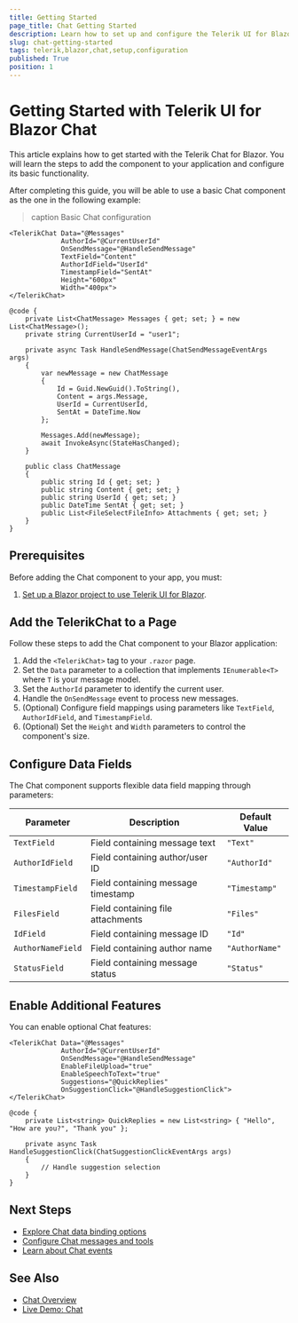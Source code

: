 ```yaml
---
title: Getting Started
page_title: Chat Getting Started
description: Learn how to set up and configure the Telerik UI for Blazor Chat component in your application.
slug: chat-getting-started
tags: telerik,blazor,chat,setup,configuration
published: True
position: 1
---
```


# Getting Started with Telerik UI for Blazor Chat

This article explains how to get started with the Telerik Chat for Blazor. You will learn the steps to add the component to your application and configure its basic functionality.

After completing this guide, you will be able to use a basic Chat component as the one in the following example:

>caption Basic Chat configuration

````razor
<TelerikChat Data="@Messages"
             AuthorId="@CurrentUserId"
             OnSendMessage="@HandleSendMessage"
             TextField="Content"
             AuthorIdField="UserId"
             TimestampField="SentAt"
             Height="600px"
             Width="400px">
</TelerikChat>

@code {
    private List<ChatMessage> Messages { get; set; } = new List<ChatMessage>();
    private string CurrentUserId = "user1";

    private async Task HandleSendMessage(ChatSendMessageEventArgs args)
    {
        var newMessage = new ChatMessage
        {
            Id = Guid.NewGuid().ToString(),
            Content = args.Message,
            UserId = CurrentUserId,
            SentAt = DateTime.Now
        };
        
        Messages.Add(newMessage);
        await InvokeAsync(StateHasChanged);
    }

    public class ChatMessage
    {
        public string Id { get; set; }
        public string Content { get; set; }
        public string UserId { get; set; }
        public DateTime SentAt { get; set; }
        public List<FileSelectFileInfo> Attachments { get; set; }
    }
}
````

## Prerequisites

Before adding the Chat component to your app, you must:

1. [Set up a Blazor project to use Telerik UI for Blazor](slug:getting-started/what-you-need).

## Add the TelerikChat to a Page

Follow these steps to add the Chat component to your Blazor application:

1. Add the `<TelerikChat>` tag to your `.razor` page.
2. Set the `Data` parameter to a collection that implements `IEnumerable<T>` where `T` is your message model.
3. Set the `AuthorId` parameter to identify the current user.
4. Handle the `OnSendMessage` event to process new messages.
5. (Optional) Configure field mappings using parameters like `TextField`, `AuthorIdField`, and `TimestampField`.
6. (Optional) Set the `Height` and `Width` parameters to control the component's size.

## Configure Data Fields

The Chat component supports flexible data field mapping through parameters:

| Parameter | Description | Default Value |
|-----------|-------------|---------------|
| `TextField` | Field containing message text | `"Text"` |
| `AuthorIdField` | Field containing author/user ID | `"AuthorId"` |
| `TimestampField` | Field containing message timestamp | `"Timestamp"` |
| `FilesField` | Field containing file attachments | `"Files"` |
| `IdField` | Field containing message ID | `"Id"` |
| `AuthorNameField` | Field containing author name | `"AuthorName"` |
| `StatusField` | Field containing message status | `"Status"` |

## Enable Additional Features

You can enable optional Chat features:

````razor
<TelerikChat Data="@Messages"
             AuthorId="@CurrentUserId"
             OnSendMessage="@HandleSendMessage"
             EnableFileUpload="true"
             EnableSpeechToText="true"
             Suggestions="@QuickReplies"
             OnSuggestionClick="@HandleSuggestionClick">
</TelerikChat>

@code {
    private List<string> QuickReplies = new List<string> { "Hello", "How are you?", "Thank you" };
    
    private async Task HandleSuggestionClick(ChatSuggestionClickEventArgs args)
    {
        // Handle suggestion selection
    }
}
````

## Next Steps

* [Explore Chat data binding options](slug:chat-data-binding)
* [Configure Chat messages and tools](slug:chat-messages-overview)
* [Learn about Chat events](slug:chat-events)

## See Also

* [Chat Overview](slug:chat-overview)
* [Live Demo: Chat](https://demos.telerik.com/blazor-ui/chat/overview)
